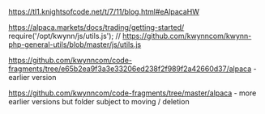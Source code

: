https://tl1.knightsofcode.net/t/7/11/blog.html#eAlpacaHW

https://alpaca.markets/docs/trading/getting-started/
require('/opt/kwynn/js/utils.js'); // https://github.com/kwynncom/kwynn-php-general-utils/blob/master/js/utils.js


https://github.com/kwynncom/code-fragments/tree/e65b2ea9f3a3e33206ed238f2f989f2a42660d37/alpaca - earlier version

https://github.com/kwynncom/code-fragments/tree/master/alpaca - more earlier versions but folder subject to moving / deletion
